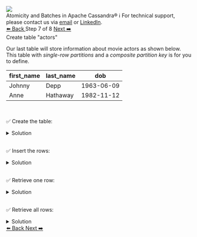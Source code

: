 <!-- TOP -->
<div class="top">
  <img src="https://datastax-academy.github.io/katapod-shared-assets/images/ds-academy-logo.svg" />
  <div class="scenario-title-section">
    <span class="scenario-title">Atomicity and Batches in Apache Cassandra®</span>
    <span class="scenario-subtitle">ℹ️ For technical support, please contact us via <a href="mailto:aleksandr.volochnev@datastax.com">email</a> or <a href="https://dtsx.io/aleks">LinkedIn</a>.</span>
  </div>
</div>

<!-- NAVIGATION -->
<div id="navigation-top" class="navigation-top">
 <a href='command:katapod.loadPage?[{"step":"step6-astra"}]'
   class="btn btn-dark navigation-top-left">⬅️ Back
 </a>
<span class="step-count"> Step 7 of 8</span>
 <a href='command:katapod.loadPage?[{"step":"step8-astra"}]'
    class="btn btn-dark navigation-top-right">Next ➡️
  </a>
</div>

<!-- CONTENT -->

<div class="step-title">Create table "actors"</div>

Our last table will store information about movie actors as shown below. This table 
with *single-row partitions* and a *composite partition key* is for you to define.

| first_name | last_name  | dob        |
|----------- |------------|------------|
| Johnny     | Depp       | 1963-06-09 |
| Anne       | Hathaway   | 1982-11-12 | 

<br/>

✅ Create the table:
<details>
  <summary>Solution</summary>

```
CREATE TABLE IF NOT EXISTS actors (
  first_name TEXT,
  last_name TEXT,
  dob DATE,
  PRIMARY KEY ((first_name, last_name))
);
```

</details>

<br/>

✅ Insert the rows:
<details>
  <summary>Solution</summary>

```
INSERT INTO actors (first_name, last_name, dob) 
VALUES ('Johnny', 'Depp', '1963-06-09');
INSERT INTO actors (first_name, last_name, dob) 
VALUES ('Anne', 'Hathaway', '1982-11-12');
```

</details>

<br/>

✅ Retrieve one row:
<details>
  <summary>Solution</summary>

```
SELECT * FROM actors
WHERE first_name = 'Johnny'
  AND last_name = 'Depp';
```

</details>

<br/>

✅ Retrieve all rows:
<details>
  <summary>Solution</summary>

```
SELECT * FROM actors;
```

</details>

<!-- NAVIGATION -->
<div id="navigation-bottom" class="navigation-bottom">
 <a href='command:katapod.loadPage?[{"step":"step6-astra"}]'
   class="btn btn-dark navigation-bottom-left">⬅️ Back
 </a>
 <a href='command:katapod.loadPage?[{"step":"step8-astra"}]'
    class="btn btn-dark navigation-bottom-right">Next ➡️
  </a>
</div>

